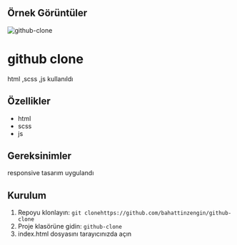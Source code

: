 ## Örnek Görüntüler
![github-clone](https://github.com/bahattinzengin/github-clone/assets/140658226/3492daae-3c5f-4746-b63b-3f5684662dfa)
# github clone
html ,scss ,js kullanıldı
## Özellikler
- html
- scss
- js
## Gereksinimler
responsive tasarım uygulandı
## Kurulum
1. Repoyu klonlayın: `git clonehttps://github.com/bahattinzengin/github-clone`
2. Proje klasörüne gidin: `github-clone`
3. index.html dosyasını tarayıcınızda açın


